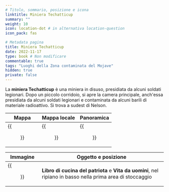 ```yaml
---
# Titolo, sommario, posizione e icona
linktitle: Miniera Techatticup
summary: ""
weight: 10
icon: location-dot # in alternativa location-question
icon_pack: fas

# Metadata pagina
title: Miniera Techatticup
date: 2022-11-17
type: book # Non modificare
commentable: true
tags: "Luoghi della Zona contaminata del Mojave"
hidden: true
private: false
---
```


<div class="fnv">


La **miniera Techatticup** è una miniera in disuso, presidiata da alcuni soldati legionari. Dopo un piccolo corridoio, si apre la camera principale, anch'essa presidiata da alcuni soldati legionari e contaminata da alcuni barili di materiale radioattivo. Si trova a sudest di Nelson.

| Mappa | Mappa locale | Panoramica |
| ----- | ------------ | ---------- |
|   {{<figure src="fnv/Techatticup_Mine_loc.webp">}}    |   {{<figure src="fnv/Techatticup_mine_local_map.webp">}}           |   {{<figure src="fnv/Techatticup_mine.webp">}}         | 

| Immagine | Oggetto e posizione |
| -------- | ------------------- |
|   {{<figure src="fnv/FNV_Techatticup_mine_magazines.webp">}}       |   **Libro di cucina del patriota** e **Vita da uomini**, nel ripiano in basso nella prima area di stoccaggio                  |

</div>

